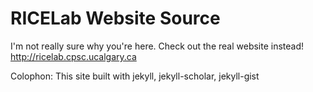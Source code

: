 # RICELab Website Source

I'm not really sure why you're here. Check out the real website instead! http://ricelab.cpsc.ucalgary.ca

Colophon: This site built with jekyll, jekyll-scholar, jekyll-gist
